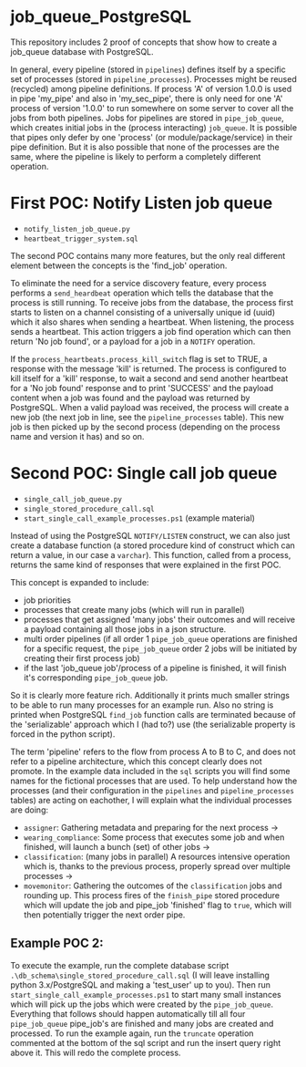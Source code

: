 # job_queue_PostgreSQL
This repository includes 2 proof of concepts that show how to create a job_queue database with PostgreSQL.

In general, every pipeline (stored in `pipelines`) defines itself by a specific set of processes (stored in `pipeline_processes`). Processes might be reused (recycled) among pipeline definitions. If process 'A' of version 1.0.0 is used in pipe 'my_pipe' and also in 'my_sec_pipe', there is only need for one 'A' process of version '1.0.0' to run somewhere on some server to cover all the jobs from both pipelines. Jobs for pipelines are stored in `pipe_job_queue`, which creates initial jobs in the (process interacting) `job_queue`. It is possible that pipes only defer by one 'process' (or module/package/service) in their pipe definition. But it is also possible that none of the processes are the same, where the pipeline is likely to perform a completely different operation.

# First POC: Notify Listen job queue
- `notify_listen_job_queue.py`
- `heartbeat_trigger_system.sql`

The second POC contains many more features, but the only real different element between the concepts is the 'find_job' operation.

To eliminate the need for a service discovery feature, every process performs a `send_heardbeat` operation which tells the database that the process is still running. To receive jobs from the database, the process first starts to listen on a channel consisting of a universally unique id (uuid) which it also shares when sending a heartbeat. When listening, the process sends a heartbeat. This action triggers a job find operation which can then return 'No job found', or a payload for a job in a `NOTIFY` operation.

If the `process_heartbeats.process_kill_switch` flag is set to TRUE, a response with the message 'kill' is returned.
The process is configured to kill itself for a 'kill' response, to wait a second and send another heartbeat for a 'No job found' response and to print 'SUCCESS' and the payload content when a job was found and the payload was returned by PostgreSQL.
When a valid payload was received, the process will create a new job (the next job in line, see the `pipeline_processes` table). This new job is then picked up by the second process (depending on the process name and version it has) and so on.

# Second POC: Single call job queue
- `single_call_job_queue.py`
- `single_stored_procedure_call.sql`
- `start_single_call_example_processes.ps1` (example material)

Instead of using the PostgreSQL `NOTIFY/LISTEN` construct, we can also just create a database function (a stored procedure kind of construct which can return a value, in our case a `varchar`). This function, called from a process, returns the same kind of responses that were explained in the first POC.

This concept is expanded to include:
- job priorities
- processes that create many jobs (which will run in parallel)
- processes that get assigned 'many jobs' their outcomes and will receive a payload containing all those jobs in a json structure.
- multi order pipelines (if all order 1 `pipe_job_queue` operations are finished for a specific request, the `pipe_job_queue` order 2 jobs will be initiated by creating their first process job)
- if the last 'job_queue job'/process of a pipeline is finished, it will finish it's corresponding `pipe_job_queue` job.

So it is clearly more feature rich. Additionally it prints much smaller strings to be able to run many processes for an example run. Also no string is printed when PostgreSQL `find_job` function calls are terminated because of the 'serializable' approach which I (had to?) use (the serializable property is forced in the python script).

The term 'pipeline' refers to the flow from process A to B to C, and does not refer to a pipeline architecture, which this concept clearly does not promote. In the example data included in the `sql` scripts you will find some names for the fictional processes that are used. To help understand how the processes (and their configuration in the `pipelines` and `pipeline_processes` tables) are acting on eachother, I will explain what the individual processes are doing:
- `assigner`: Gathering metadata and preparing for the next process ->
- `wearing_compliance`: Some process that executes some job and when finished, will launch a bunch (set) of other jobs ->
- `classification`: (many jobs in parallel) A resources intensive operation which is, thanks to the previous process, properly spread over multiple processes ->
- `movemonitor`: Gathering the outcomes of the `classification` jobs and rounding up. This process fires of the `finish_pipe` stored procedure which will update the job and pipe_job 'finished' flag to `true`, which will then potentially trigger the next order pipe.

## Example POC 2:
To execute the example, run the complete database script `.\db_schema\single_stored_procedure_call.sql` (I will leave installing python 3.x/PostgreSQL and making a 'test_user' up to you). Then run `start_single_call_example_processes.ps1` to start many small instances which will pick up the jobs which were created by the `pipe_job_queue`. Everything that follows should happen automatically till all four `pipe_job_queue` pipe_job's are finished and many jobs are created and processed. To run the example again, run the `truncate` operation commented at the bottom of the sql script and run the insert query right above it. This will redo the complete process.

